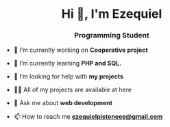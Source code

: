 <h1 align="center">Hi 👋, I'm Ezequiel</h1>
<h3 align="center">Programming Student</h3>

- 🔭 I’m currently working on **Cooperative project**

- 🌱 I’m currently learning **PHP and SQL.**

- 🤝 I’m looking for help with **my projects**

- 👨‍💻 All of my projects are available at here 

- 💬 Ask me about **web development**

- 📫 How to reach me **ezequielpistoneee@gmail.com**
